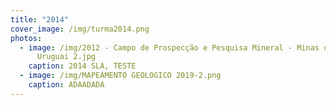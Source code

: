 ```yaml
---
title: "2014"
cover_image: /img/turma2014.png
photos:
  - image: /img/2012 - Campo de Prospecção e Pesquisa Mineral - Minas de Corrales -
      Uruguai 2.jpg
    caption: 2014 SLA, TESTE
  - image: /img/MAPEAMENTO GEOLOGICO 2019-2.png
    caption: ADAADADA
---
```

